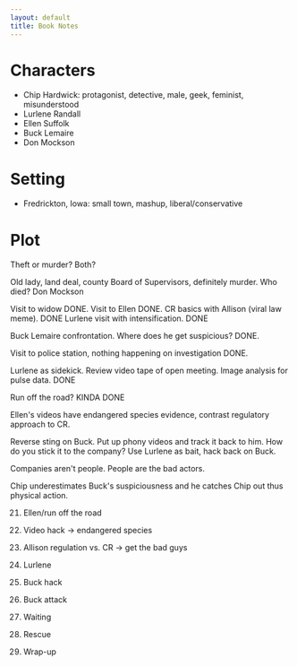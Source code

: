 ```yaml
---
layout: default
title: Book Notes
---
```


Characters
==========

+ Chip Hardwick: protagonist, detective, male, geek, feminist, misunderstood
+ Lurlene Randall
+ Ellen Suffolk
+ Buck Lemaire
+ Don Mockson


Setting
=======

+ Fredrickton, Iowa: small town, mashup, liberal/conservative


Plot
====

Theft or murder?  Both?

Old lady, land deal, county Board of Supervisors, definitely murder.  Who
died? Don Mockson

Visit to widow DONE.  Visit to Ellen DONE. CR basics with Allison (viral law meme). DONE  Lurlene visit with
intensification. DONE

Buck Lemaire confrontation.  Where does he get suspicious? DONE.

Visit to police station, nothing happening on investigation DONE.

Lurlene as sidekick.  Review video tape of open meeting.  Image analysis for
pulse data. DONE

Run off the road? KINDA DONE

Ellen's videos have endangered species evidence, contrast regulatory approach
to CR.

Reverse sting on Buck.  Put up phony videos and track it back to him. How do
you stick it to the company?  Use Lurlene as bait, hack back on Buck.

Companies aren't people.  People are the bad actors.

Chip underestimates Buck's suspiciousness and he catches Chip out thus
physical action.

21. Ellen/run off the road
22. Video hack -> endangered species
23. Allison regulation vs. CR -> get the bad guys
24. Lurlene
25. Buck hack
26. Buck attack

25. Waiting
26. Rescue
27. Wrap-up
